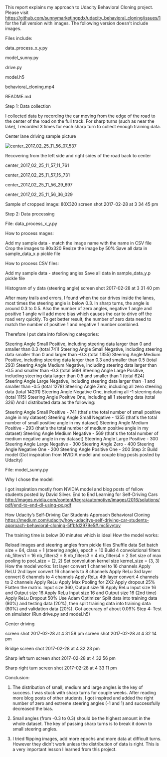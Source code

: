 This report explains my approach to Udacity Behavioral Cloning project.
Please visit https://github.com/sunnymarketingpdx/udacity_behavioral_cloning/issues/1
for the full version with images. The following version doesn't include images.

Files include:

data_process_x_y.py

model_sunny.py

drive.py

model.h5

behavioral_cloning.mp4

README.md

Step 1: Data collection

I collected data by recording the car moving from the edge of the road to the center of the road on the full track. For sharp turns (such as near the lake), I recorded 3 times for each sharp turn to collect enough training data.

Center lane driving sample picture

![center_2017_02_25_11_56_07_537](https://cloud.githubusercontent.com/assets/11469505/23437375/bc0e3b9c-fdc2-11e6-8b00-2ede248a5971.jpg)

Recovering from the left side and right sides of the road back to center

center_2017_02_25_11_57_11_761

center_2017_02_25_11_57_15_731

center_2017_02_25_11_56_29_697

center_2017_02_25_11_56_36_029

Sample of cropped image: 80X320
screen shot 2017-02-28 at 3 34 45 pm

Step 2: Data processing

File: data_process_x_y.py

How to process mages:

Add my sample data - match the image name with the name in CSV file
Crop the images to 80x320
Resize the image by 50%
Save all data in sample_data_x.p pickle file

How to process CSV files:

Add my sample data - steering angles
Save all data in sample_data_y.p pickle file

Histogram of y data (steering angle)
screen shot 2017-02-28 at 3 31 40 pm

After many trails and errors, I found when the car drives inside the lanes, most times the steering angle is below 0.3. In sharp turns, the angle is around 0.3 to 0.5. Also the number of zero angles, negative 1 angle and positive 1 angle will add more bias which causes the car to drive off the road very quickly. To get better result, the number of zero data need to match the number of positive 1 and negative 1 number combined.

Therefore I put data into following categories:

Steering Angle Small Positive, including steering data larger than 0 and smaller than 0.3 (total 741)
Steering Angle Small Negative, including steering data smaller than 0 and larger than -0.3 (total 1355)
Steering Angle Medium Positive, including steering data larger than 0.3 and smaller than 0.5 (total 293)
Steering Angle Medium Negative, including steering data larger than -0.5 and smaller than -0.3 (total 569)
Steering Angle Large Positive, including steering data larger than 0.5 and smaller than 1 (total 624)
Steering Angle Large Negative, including steering data larger than -1 and smaller than -0.5 (total 1278)
Steering Angle Zero, including all zero steering data (total 14201)
Steering Angle Negative One, including all -1 steering data (total 1115)
Steering Angle Positive One, including all 1 steering data (total 326)
And I distributed data as the following:

Steering Angle Small Positive - 741 (that's the total number of small positive angle in my dataset)
Steering Angle Small Negative - 1355 (that's the total number of small positive angle in my dataset)
Steering Angle Medium Positive - 293 (that's the total number of medium positive angle in my dataset)
Steering Angle Medium Negative - 569 (that's the total number of medium negative angle in my dataset)
Steering Angle Large Positive - 300
Steering Angle Large Negative - 300
Steering Angle Zero - 400
Steering Angle Negative One - 200
Steering Angle Positive One - 200
Step 3: Build model (Got inspiration from NVIDIA model and couple blog posts posted by Udacity)

File: model_sunny.py

Why I chose the model:

I got inspiration mostly from NVIDIA model and blog posts of fellow students posted by David Silver.
End to End Learning for Self-Driving Cars
http://images.nvidia.com/content/tegra/automotive/images/2016/solutions/pdf/end-to-end-dl-using-px.pdf

How Udacity’s Self-Driving Car Students Approach Behavioral Cloning
https://medium.com/udacity/how-udacitys-self-driving-car-students-approach-behavioral-cloning-5ffbfd2979e5#.mc5ivytov

The training time is below 30 minutes which is ideal
How the model works:

Reload images and steering angles from pickle files
Shuffle data
Set batch size = 64, class = 1 (steering angle), epoch = 10
Build 4 convolutional filters
nb_filters1 = 16
nb_filters2 = 8
nb_filters3 = 4
nb_filters4 = 2
Set size of max pooling to pool_size = (2, 2)
Set convolution kernel size kernel_size = (3, 3)
How the model works:
1st layer convert 1 channel to 16 channels
Apply ReLU
2nd layer convert 16 channels to 8 channels
Apply ReLu
3rd layer convert 8 channels to 4 channels
Apply ReLu
4th layer convert 4 channels to 2 channels
Apply ReLu
Apply Max Pooling for 2X2
Apply dropout 25%
Flatten the matrix. Input size 360, Output size 16
Apply ReLu
Input size 16 and Output size 16
Apply ReLu
Input size 16 and Output size 16 (2nd time)
Apply ReLu
Dropout 50%
Use Adam Optimizer
Split data into training data (80%) and testing data (20%), then split training data into training data (80%) and validation data (20%).
Got accuracy of about 0.09%
Step 4: Test on simulator (Run drive.py and model.h5)

Center driving

screen shot 2017-02-28 at 4 31 58 pm
screen shot 2017-02-28 at 4 32 14 pm

Bridge
screen shot 2017-02-28 at 4 32 23 pm

Sharp left turn
screen shot 2017-02-28 at 4 32 56 pm

Sharp right turn
screen shot 2017-02-28 at 4 33 11 pm

Conclusion:

1. The distribution of small, medium and large angles is the key of success. I was stuck with sharp turns for couple weeks. After reading more blog posts of other students, I got inspired and added the right number of zero and extreme steering angles (-1 and 1) and successfully decreased the bias.

2. Small angles (from -0.3 to 0.3) should be the highest amount in the whole dataset. The key of passing sharp turns is to break it down to small steering angles.

3. I tried flipping images, add more epochs and more data at difficult turns. However they didn't work unless the distribution of data is right. This is a very important lesson I learned from this project.
